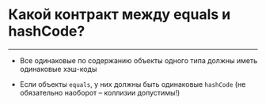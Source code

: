 # Какой контракт между equals и hashCode?
---

- Все одинаковые по содержанию объекты одного типа должны иметь одинаковые хэш-коды

- Если объекты `equals`, у них должны быть одинаковые `hashCode` (не обязательно наоборот – коллизии допустимы!)